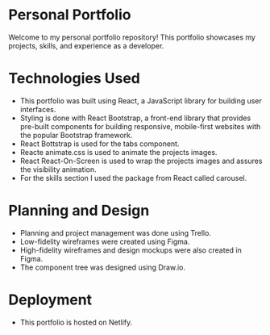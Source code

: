 
# Personal Portfolio

Welcome to my personal portfolio repository! This portfolio showcases my projects, skills, and experience as a developer.

#
# Technologies Used

- This portfolio was built using React, a JavaScript library for building user interfaces.
- Styling is done with React Bootstrap, a front-end library that provides pre-built components for building responsive, mobile-first websites with the popular Bootstrap framework.
- React Bottstrap is used for the tabs component.
- Reacte animate.css is used to animate the projects images.
- React React-On-Screen is used to wrap the projects images and assures the visibility animation.
- For the skills section I used the package from React called carousel.
#
# Planning and Design
- Planning and project management was done using Trello.
- Low-fidelity wireframes were created using Figma.
- High-fidelity wireframes and design mockups were also created in Figma.
- The component tree was designed using Draw.io.
#
# Deployment
- This portfolio is hosted on Netlify.


